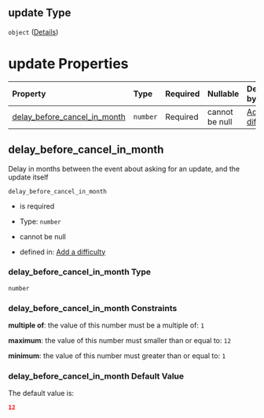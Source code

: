 ## update Type

`object` ([Details](add-difficulty-properties-event_game-properties-update.md))

# update Properties

| Property                                                          | Type     | Required | Nullable       | Defined by                                                                                                                                                                                                                   |
| :---------------------------------------------------------------- | :------- | :------- | :------------- | :--------------------------------------------------------------------------------------------------------------------------------------------------------------------------------------------------------------------------- |
| [delay\_before\_cancel\_in\_month](#delay_before_cancel_in_month) | `number` | Required | cannot be null | [Add a difficulty](add-difficulty-properties-event_game-properties-update-properties-delay_before_cancel_in_month.md "add-difficulty.json#/properties/event_game/properties/update/properties/delay_before_cancel_in_month") |

## delay\_before\_cancel\_in\_month

Delay in months between the event about asking for an update, and the update itself

`delay_before_cancel_in_month`

*   is required

*   Type: `number`

*   cannot be null

*   defined in: [Add a difficulty](add-difficulty-properties-event_game-properties-update-properties-delay_before_cancel_in_month.md "add-difficulty.json#/properties/event_game/properties/update/properties/delay_before_cancel_in_month")

### delay\_before\_cancel\_in\_month Type

`number`

### delay\_before\_cancel\_in\_month Constraints

**multiple of**: the value of this number must be a multiple of: `1`

**maximum**: the value of this number must smaller than or equal to: `12`

**minimum**: the value of this number must greater than or equal to: `1`

### delay\_before\_cancel\_in\_month Default Value

The default value is:

```json
12
```

